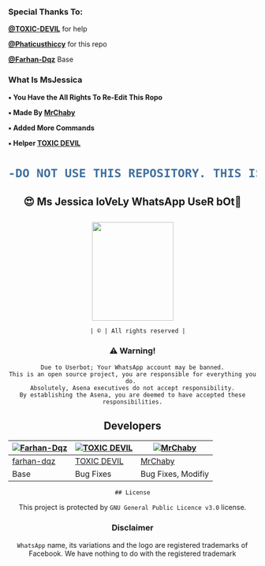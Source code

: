 
### Special Thanks To:

**[@TOXIC-DEVIL](https://github.com/TOXIC-DEVIL)** for help

**[@Phaticusthiccy](https://github.com/Phaticusthiccy)** for this repo

**[@Farhan-Dqz](https://github.com/farhan-dqz)** Base


### What Is MsJessica


**▪︎ You Have the All Rights To Re-Edit This Ropo**

**▪︎ Made By [MrChaby](https://github.com/MrChaby)**

**▪︎ Added More Commands**

**▪︎ Helper [TOXIC DEVIL](https://github.com/TOXIC-DEVIL)**

<h1 align="center">

```diff
-DO NOT USE THIS REPOSITORY. THIS IS ONLY FOR ME PERSONAL.
```
</h1>

##

## <div align="center"> 😍 Ms Jessica loVeLy WhatsApp UseR bOt🥰

##


<div align="center">
  <img border-radius: 15px src="https://telegra.ph/file/5de90544510c181c83287.jpg" width="165" height="200"/>
  <p align="center">
    
       | © | All rights reserved |
    
    
### ⚠️ Warning! 
```
Due to Userbot; Your WhatsApp account may be banned.
This is an open source project, you are responsible for everything you do. 
Absolutely, Asena executives do not accept responsibility.
By establishing the Asena, you are deemed to have accepted these responsibilities.
```

## Developers
  <div align="center">
    
  [![Farhan-Dqz](https://github.com/farhan-dqz.png?size=100)](https://github.com/farhan-dqz) |  [![TOXIC DEVIL](https://github.com/TOXIC-DEVIL.png?size=100)](https://github.com/TOXIC-DEVIL) | [![MrChaby](https://avatars.githubusercontent.com/u/85840062?size=100)](https://github.com/MrChaby) 
----|----|----
[farhan-dqz](https://github.com/farhan-dqz)  | [TOXIC DEVIL](https://github.com/TOXIC-DEVIL) | [MrChaby](https://github.com/MrChaby)
Base | Bug Fixes | Bug Fixes, Modifiy
  </div>


    
    ## License
This project is protected by `GNU General Public Licence v3.0` license.

### Disclaimer
`WhatsApp` name, its variations and the logo are registered trademarks of Facebook. We have nothing to do with the registered trademark
